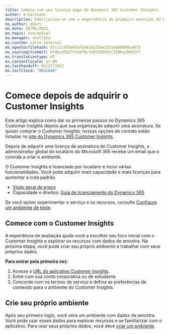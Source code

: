```yaml
---
title: Comece com uma licença paga do Dynamics 365 Customer Insights
author: m-hartmann
description: Familiarize-se com a experiência de primeira execução do Dynamics 365 Customer Insights e explore seus recursos.
ms.author: mhart
ms.date: 10/05/2021
ms.topic: conceptual
ms.manager: shellyha
ms.custom: intro-internal
ms.openlocfilehash: 8fcc1c97be87afe942aa3b5e23d1eb68008aa873
ms.sourcegitcommit: b7dbcd5627c2ebfbcfe65589991c159ba290d377
ms.translationtype: HT
ms.contentlocale: pt-BR
ms.lasthandoff: 04/27/2022
ms.locfileid: "8641840"
---
```

# <a name="get-started-after-purchasing-customer-insights"></a>Comece depois de adquirir o Customer Insights

Este artigo explica como dar os primeiros passos no Dynamics 365 Customer Insights depois que sua organização adquirir uma assinatura. Se quiser comprar o Customer Insights, nossas opções de contato estão listadas no [site do Dynamics 365 Customer Insights](https://dynamics.microsoft.com/ai/customer-insights/). 

Depois de adquirir uma licença de assinatura do Customer Insights, o administrador global do locatário do Microsoft 365 recebe um email que o convida a criar o ambiente. 

O Customer Insights é licenciado por locatário e inclui várias funcionalidades. Você pode adquirir mais capacidade e mais licenças para aumentar a cota padrão. 
- [Visão geral de preço](https://dynamics.microsoft.com/ai/customer-insights/pricing/)
- Capacidade e direitos: [Guia de licenciamento do Dynamics 365](https://go.microsoft.com/fwlink/?LinkId=866544)

Se você quiser experimentar o serviço e os recursos, consulte [Configure um ambiente de teste](trial-signup.md).

## <a name="start-with-customer-insights"></a>Comece com o Customer Insights

A experiência de avaliação ajuda você a escolher seu foco inicial com o Customer Insights e explorar os recursos com dados de amostra. Na próxima etapa, você pode criar seu próprio ambiente e trabalhar com seus próprios dados.

**Para entrar pela primeira vez**:

1. Acesse o [URL do aplicativo Customer Insights](https://home.ci.ai.dynamics.com).
1. Entre com sua conta corporativa ou de estudante. 
1. Concorde com os termos de serviço e defina as preferências de conteúdo para o ambiente do Customer Insights.

## <a name="create-your-own-environment"></a>Crie seu próprio ambiente

Após seu primeiro login, você verá um ambiente com dados de amostra. Você pode usar esses dados para explorar recursos e se familiarizar com o aplicativo. Para usar seus próprios dados, você deve [criar um ambiente](create-environment.md).